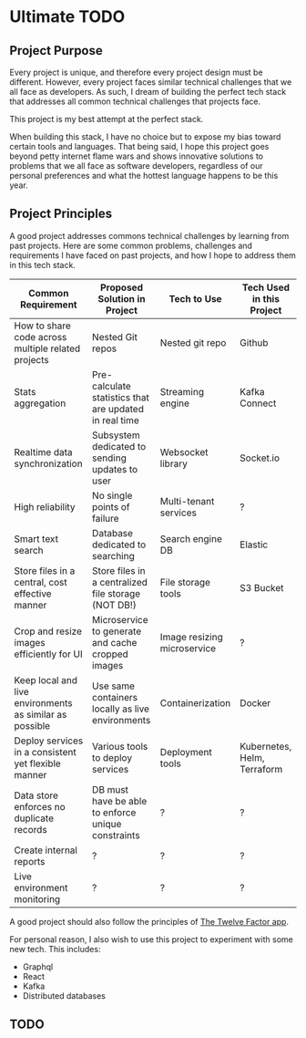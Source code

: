 # Ultimate TODO

## Project Purpose

Every project is unique, and therefore every project design must be different. However, every project faces
similar technical challenges that we all face as developers. As such, I dream of building the perfect tech
stack that addresses all common technical challenges that projects face.

This project is my best attempt at the perfect stack.

When building this stack, I have no choice but to expose my bias toward certain tools and languages. That being
said, I hope this project goes beyond petty internet flame wars and shows innovative solutions to problems that
we all face as software developers, regardless of our personal preferences and what the hottest language happens
to be this year.


## Project Principles

A good project addresses commons technical challenges by learning from past projects. Here are some common 
problems, challenges and requirements I have faced on past projects, and how I hope to address them in this 
tech stack. 

| Common Requirement                                      | Proposed Solution in Project                           | Tech to Use                 | Tech Used in this Project   |
|---------------------------------------------------------|--------------------------------------------------------|-----------------------------|-----------------------------|
| How to share code across multiple related projects      | Nested Git repos                                       | Nested git repo             | Github                      |
| Stats aggregation                                       | Pre-calculate statistics that are updated in real time | Streaming engine            | Kafka Connect               |
| Realtime data synchronization                           | Subsystem dedicated to sending updates to user         | Websocket library           | Socket.io                   |
| High reliability                                        | No single points of failure                            | Multi-tenant services       | ?                           |
| Smart text search                                       | Database dedicated to searching                        | Search engine DB            | Elastic                     |
| Store files in a central, cost effective manner         | Store files in a centralized file storage (NOT DB!)    | File storage tools          | S3 Bucket                   |
| Crop and resize images efficiently for UI               | Microservice to generate and cache cropped images      | Image resizing microservice | ?                           |
| Keep local and live environments as similar as possible | Use same containers locally as live environments       | Containerization            | Docker                      |
| Deploy services in a consistent yet flexible manner     | Various tools to deploy services                       | Deployment tools            | Kubernetes, Helm, Terraform |
| Data store enforces no duplicate records                | DB must have be able to enforce unique constraints     | ?                           | ?                           |
| Create internal reports                                 | ?                                                      | ?                           | ?                           |
| Live environment monitoring                             | ?                                                      | ?                           | ?                           |

A good project should also follow the principles of [The Twelve Factor app](https://12factor.net/).

For personal reason, I also wish to use this project to experiment with some new tech. This includes:

- Graphql
- React
- Kafka
- Distributed databases

## TODO